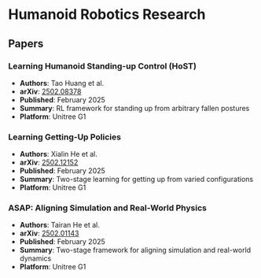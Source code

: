 # Humanoid Robotics Research

## Papers

### Learning Humanoid Standing-up Control (HoST)
- **Authors**: Tao Huang et al.
- **arXiv**: [2502.08378](https://arxiv.org/abs/2502.08378)
- **Published**: February 2025
- **Summary**: RL framework for standing up from arbitrary fallen postures
- **Platform**: Unitree G1

### Learning Getting-Up Policies
- **Authors**: Xialin He et al.
- **arXiv**: [2502.12152](https://arxiv.org/abs/2502.12152)
- **Published**: February 2025
- **Summary**: Two-stage learning for getting up from varied configurations
- **Platform**: Unitree G1

### ASAP: Aligning Simulation and Real-World Physics
- **Authors**: Tairan He et al.
- **arXiv**: [2502.01143](https://arxiv.org/abs/2502.01143)
- **Published**: February 2025
- **Summary**: Two-stage framework for aligning simulation and real-world dynamics
- **Platform**: Unitree G1
